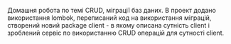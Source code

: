 Домашня робота по темі CRUD, міграції баз даних. 
В проект додано використання lombok, переписаний код на використання міграцій, створений новий package client - в якому описана сутність client і зроблений сервіс по використанню CRUD операцій для сутності client.
